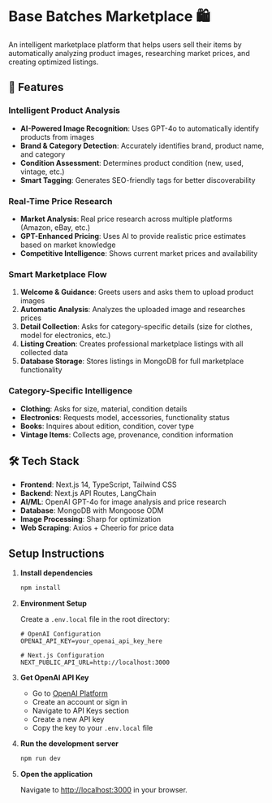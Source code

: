 # Base Batches Marketplace 🛍️

An intelligent marketplace platform that helps users sell their items by automatically analyzing product images, researching market prices, and creating optimized listings.

## 🚀 Features

### Intelligent Product Analysis
- **AI-Powered Image Recognition**: Uses GPT-4o to automatically identify products from images
- **Brand & Category Detection**: Accurately identifies brand, product name, and category
- **Condition Assessment**: Determines product condition (new, used, vintage, etc.)
- **Smart Tagging**: Generates SEO-friendly tags for better discoverability

### Real-Time Price Research
- **Market Analysis**: Real price research across multiple platforms (Amazon, eBay, etc.)
- **GPT-Enhanced Pricing**: Uses AI to provide realistic price estimates based on market knowledge
- **Competitive Intelligence**: Shows current market prices and availability

### Smart Marketplace Flow
1. **Welcome & Guidance**: Greets users and asks them to upload product images
2. **Automatic Analysis**: Analyzes the uploaded image and researches prices
3. **Detail Collection**: Asks for category-specific details (size for clothes, model for electronics, etc.)
4. **Listing Creation**: Creates professional marketplace listings with all collected data
5. **Database Storage**: Stores listings in MongoDB for full marketplace functionality

### Category-Specific Intelligence
- **Clothing**: Asks for size, material, condition details
- **Electronics**: Requests model, accessories, functionality status
- **Books**: Inquires about edition, condition, cover type
- **Vintage Items**: Collects age, provenance, condition information

## 🛠️ Tech Stack

- **Frontend**: Next.js 14, TypeScript, Tailwind CSS
- **Backend**: Next.js API Routes, LangChain
- **AI/ML**: OpenAI GPT-4o for image analysis and price research
- **Database**: MongoDB with Mongoose ODM
- **Image Processing**: Sharp for optimization
- **Web Scraping**: Axios + Cheerio for price data

## Setup Instructions

1. **Install dependencies**
   ```bash
   npm install
   ```

2. **Environment Setup**
   
   Create a `.env.local` file in the root directory:
   ```env
   # OpenAI Configuration
   OPENAI_API_KEY=your_openai_api_key_here
   
   # Next.js Configuration
   NEXT_PUBLIC_API_URL=http://localhost:3000
   ```

3. **Get OpenAI API Key**
   - Go to [OpenAI Platform](https://platform.openai.com/)
   - Create an account or sign in
   - Navigate to API Keys section
   - Create a new API key
   - Copy the key to your `.env.local` file

4. **Run the development server**
   ```bash
   npm run dev
   ```

5. **Open the application**
   
   Navigate to [http://localhost:3000](http://localhost:3000) in your browser.
